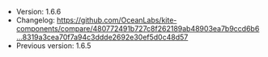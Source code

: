 - Version: 1.6.6
- Changelog: https://github.com/OceanLabs/kite-components/compare/480772491b727c8f262189ab48903ea7b9ccd6b6...8319a3cea70f7a94c3ddde2692e30ef5d0c48d57
- Previous version: 1.6.5
